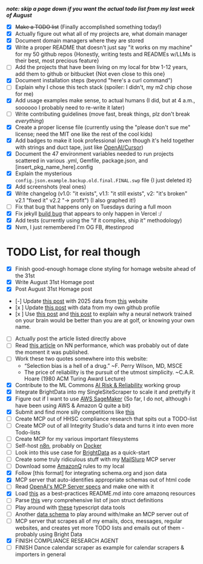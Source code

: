 ***note: skip a page down if you want the actual todo list from my last week of
August***
- [x] ~~Make a TODO list~~ (Finally accomplished something today!)
- [x] Actually figure out what all of my projects are, what domain manager
- [x] Document domain managers where they are stored
- [x] Write a proper README that doesn't just say "it works on my machine" for
  my 50 github repos {Honestly, writing tests and READMEs w/LLMs is their best,
  most precious feature}
- [ ] Add the projects that have been living on my local for btw 1-12 years, add
  them to github or bitbucket {Not even close to this one}
- [x] Document installation steps (beyond "here's a curl command")
- [ ] Explain why I chose this tech stack (spoiler: I didn't, my m2 chip chose for me)
- [x] Add usage examples make sense, to actual humans (I did, but at 4 a.m.,
  soooooo I probably need to re-write it later)
- [ ] Write contributing guidelines (move fast, break things, plz don't break *everything*)
- [x] Create a proper license file (currently using the "please don't sue me" license; need the MIT one like the rest of the cool kids)
- [x] Add badges to make it look professional (even though it's held together with strings and duct tape, just like [OpenAI/Cursor](https://github.com/openai/codex/pull/1321/commits/a6a5f5a18e775b548f7f401b51e62c4936907791))
- [x] Document the 47 environment variables needed to run projects scattered in various .yml,
  Gemfile, package.json, and [insert_pkg_name_here].config
- [x] Explain the mysterious `config.json.example.backup.old.final.FINAL.swp` file {I just deleted it}
- [x] Add screenshots (real ones)
- [x] Write changelog (v1.0: "it exists", v1.1: "it still exists", v2: "it's
  broken" v2.1 "fixed it" v2.2 "-> profit") (I also graphed it!)
- [ ] Fix that bug that happens only on Tuesdays during a full moon
- [x] Fix jekyll [build bug](https://vercel.com/aledlies-projects/aledlie/FPBXEKNx9KTEr2rvKMT5bWKcHXpZ?filter=errors) that appears to only happen in Vercel :/
- [x] Add tests (currently using the "if it compiles, ship it" methodology)
- [x] Nvm, I just remembered I'm OG FB, #testinprod

# TODO List, for real though
- [x] Finish good-enough homage clone styling for homage website ahead of the 31st
- [x] Write August 31st Homage post
- [x] Post August 31st Homage post
- [-] Update [this post](https://www.sumedhmjoshi.com/misc/how-manys-are-there-to-get-from-austin-to-mumbai/) with 2025 data from [this](https://openflights.org/) website
- [x ] Update [this post](https://www.sumedhmjoshi.com/programming/when-do-i-write-code/) with data from my own github profile
- [x ] Use [this post](https://www.sumedhmjoshi.com/golf/how-good-is-the-average-golfer/) and [this post](https://www.sumedhmjoshi.com/golf/how-many-of-me-would-it-take-to-shoot-par-in-a-scramble/) to explain why a neural network trained on your brain would be better than you are at golf, or knowing your own name.
- [ ] Actually post the article listed directly above
- [ ] Read [this article](https://artificialanalysis.ai/) on NN performance, which was probably out of date the moment it was published.
- [ ] Work these two quotes somewhere into this website:
  - “Selection bias is a hell of a drug.” ~F. Perry Wilson, MD, MSCE
  - The price of reliability is the pursuit of the utmost simplicity. ~C.A.R. Hoare (1980 ACM Turing Award Lecture)
- [x] Contribute to the ML Commons [AI Risk & Reliability](https://mlcommons.org/working-groups/ai-risk-reliability/ai-risk-reliability/) working group
- [x] Integrate BrightData into my SingleSiteScraper to scale it and prettyify it
- [x] Figure out if I want to use [AWS SageMaker](https://aws.amazon.com/sagemaker/) {So far, I do not, although i have been using AWS & Amazon Q quite a bit)
- [x] Submit and find more silly competitions like [this](https://dev.to/devteam/join-the-real-time-ai-agents-challenge-powered-by-n8n-and-bright-data-5000-in-prizes-across-five-3nmb?bb=240503)
- [ ] Create MCP out of HHSC compliance research that spits out a TODO-list
- [ ] Create MCP out of all Integrity Studio's data and turns it into even more Todo-lists
- [ ] Create MCP for my various important filesystems
- [ ] Self-host [n8n](https://docs.n8n.io/hosting/?utm_source=devto&utm_medium=devchallenge), probably on [Docker](https://docs.n8n.io/hosting/?utm_source=devto&utm_medium=devchallenge)
- [ ] Look into this use case for [BrightData](https://github.com/MeirKaD/MCP_ADK) as a quick-start
- [ ] Create some truly ridiculous stuff with my [MailSlurp](https://app.mailslurp.com/dashboard/) MCP server
- [ ] Download some [AmazonQ](https://www.promptz.dev/rules) rules to my local
- [x] Follow [this format] for integrating schema.org and json data
- [x] MCP server that auto-identifies appropriate schemas out of html code
- [ ] Read [OpenAI's MCP Server specs](https://blog.christianposta.com/semantics-matter-exposing-openapi-as-mcp-tools/) and make one with it
- [x] Load [this](https://medium.com/@aywengo/building-my-first-mcp-server-schema-registry-dd37b9c94ba1) as a best-practices README.md into core amazonq resources
- [ ] Parse [this](https://github.com/SchemaStore/schemastore/tree/master/src/schemas/json) very comprehensive list of json struct definitions
- [ ] Play around with [these](https://json-schema.org/tools?query=&sortBy=name&sortOrder=ascending&groupBy=toolingTypes&licenses=&languages=TypeScript%2CYAML&drafts=&toolingTypes=&environments=&showObsolete=false&supportsBowtie=false) typescript data tools
- [ ] Another [data schema](https://ref.gs1.org/voc/) to play around with/make an MCP server out of
- [ ] MCP server that scrapes all of my emails, docs, messages, regular websites, and creates yet more TODO lists and emails out of them - probably using Bright Data
- [x] FINISH COMPLIANCE RESEARCH AGENT
- [ ] FINISH Dance calendar scraper as example for calendar scrapers & importers in general
